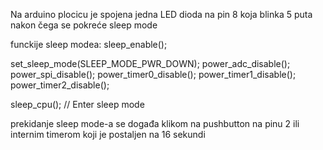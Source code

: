 Na arduino plocicu je spojena jedna LED dioda na pin 8 koja blinka 5 puta nakon čega se pokreće sleep mode

funckije sleep modea:
sleep_enable();
  
  set_sleep_mode(SLEEP_MODE_PWR_DOWN);
  power_adc_disable();
  power_spi_disable();
  power_timer0_disable();
  power_timer1_disable();
  power_timer2_disable();
  
  sleep_cpu();  // Enter sleep mode

  prekidanje sleep mode-a se događa klikom na pushbutton na pinu 2 ili internim timerom koji je postaljen na 16 sekundi

